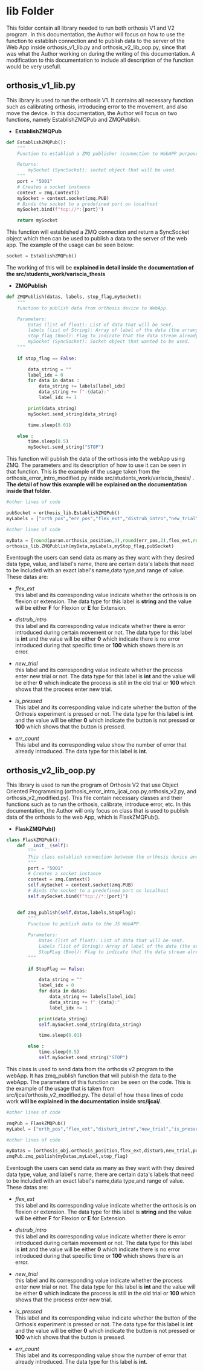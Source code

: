 # lib Folder

This folder contain all library needed to run both orthosis V1 and V2 program. In this documentation, the Author will focus on how to use the function to establish connection and to publish data to the server of the Web App inside orthosis_v1_lib.py and orthosis_v2_lib_oop.py, since that was what the Author working on during the writing of this documentation. A modification to this documentation to include all description of the function would be very usefull.

## orthosis_v1_lib.py

This library is used to run the orthosis V1. It contains all necessary function such as calibrating orthosis, introducing error to the movement, and also move the device. In this documentation, the Author will focus on two functions, namely EstablishZMQPub and ZMQPublish.
- **EstablishZMQPub** <br />
```python
def EstablishZMQPub():
    """
    Function to establish a ZMQ publisher (connection to WebAPP purpose).

    Returns:
        mySocket (SyncSocket): socket object that will be used.
    """
    port = "5001"
    # Creates a socket instance
    context = zmq.Context()
    mySocket = context.socket(zmq.PUB)
    # Binds the socket to a predefined port on localhost
    mySocket.bind(f"tcp://*:{port}")

    return mySocket
```
This function will established a ZMQ connection and return a SyncSocket object which then can be used to publish a data to the server of the web app. The example of the usage can be seen below:

```python
socket = EstablishZMQPub()
```
The working of this will be **explained in detail inside the documentation of the src/students_work/variscia_thesis**

- **ZMQPublish** <br />
```python
def ZMQPublish(datas, labels, stop_flag,mySocket):
    """
    function to publish data from orthosis device to WebApp.

    Parameters:
        Datas (list of float): List of data that will be sent. 
        labels (list of String): Array of label of the data (the arrangement of the label must be correspond to the arrangement of data).
        stop_flag (Bool): Flag to indicate that the data stream already stopped.
        mySocket (SyncSocket): Socket object that wanted to be used.                                                    
    """
    
    if stop_flag == False:

        data_string = ""
        label_idx = 0
        for data in datas :
            data_string += labels[label_idx]
            data_string += f":{data}:"
            label_idx += 1

        print(data_string)
        mySocket.send_string(data_string)

        time.sleep(0.01)

    else :
        time.sleep(0.5)
        mySocket.send_string("STOP")
```
This function will publish the data of the orthosis into the webApp using ZMQ. The parameters and its description of how to use it can be seen in that function. This is the example of the usage taken from the orthosis_error_intro_modified.py inside src/students_work/variscia_thesis/ . **The detail of how this example will be explained on the documentation inside that folder**.
```python
#other lines of code

pubSocket = orthosis_lib.EstablishZMQPub()
myLabels = ["orth_pos","err_pos","flex_ext","distrub_intro","new_trial","is_pressed","err_count"]

#other lines of code

myData = [round(param.orthosis_position,2),round(err_pos,2),flex_ext,round(intro_error,2),new_trial,pressed,param_err.err_count]
orthosis_lib.ZMQPublish(myData,myLabels,myStop_flag,pubSocket)
```
Eventough the users can send data as many as they want with they desired data type, value, and label's name, there are certain data's labels that need to be included with an exact label's name,data type,and range of value. These datas are:

- *flex_ext* <br />
this label and its corresponding value indicate whether the orthosis is on flexion or extension. The data type for this label is **string** and the value will be either **F** for Flexion or **E** for Extension.

- *distrub_intro* <br />
this label and its corresponding value indicate whether there is error introduced during certain movement or not. The data type for this label is **int** and the value will be either **0** which indicate there is no error introduced during that specific time or **100** which shows there is an error.

- *new_trial* <br />
this label and its corresponding value indicate whether the process enter new trial or not. The data type for this label is **int** and the value will be either **0** which indicate the process is still in the old trial or **100** which shows that the process enter new trial. 

- *is_pressed* <br />
This label and its corresponding value indicate whether the button of the Orthosis experiment is pressed or not. The data type for this label is **int** and the value will be either **0** which indicate the button is not pressed or **100** which shows that the button is pressed. 

- *err_count* <br />
This label and its corresponding value show the number of error that already introduced. The data type for this label is **int**.


## orthosis_v2_lib_oop.py
This library is used to run the program of Orthosis V2 that use Object Oriented Programming (orthosis_error_intro_ijcai_oop.py,orthosis_v2.py, and orthosis_v2_modified.py). This file contain necessary classes and their functions such as to run the orthosis, calibrate, introduce error, etc. In this documentation, the Author will only focus on class that is used to publish data of the orthosis to the web App, which is FlaskZMQPub().

- **FlaskZMQPub()** <br />
```python
class FlaskZMQPub():
    def __init__(self):
        """
        This class establish connection between the orthosis device and the web trough ZMQ.                                           
        """
        port = "5001"
        # Creates a socket instance
        context = zmq.Context()
        self.mySocket = context.socket(zmq.PUB)
        # Binds the socket to a predefined port on localhost
        self.mySocket.bind(f"tcp://*:{port}")


    def zmq_publish(self,datas,labels,StopFlag):
        """
        Function to publish data to the JS WebAPP.
        
        Parameters:
            Datas (list of float): List of data that will be sent. 
            Labels (list of String): Array of label of the data (the arrangement of the label must be correspond to the arrangement of data).
            StopFLag (Bool): Flag to indicate that the data stream already stopped.   
        """
        
        if StopFlag == False:

            data_string = ""
            label_idx = 0
            for data in datas:
                data_string += labels[label_idx]
                data_string += f":{data}:"
                label_idx += 1

            print(data_string)
            self.mySocket.send_string(data_string)

            time.sleep(0.01)

        else :
            time.sleep(0.5)
            self.mySocket.send_string("STOP")
```
This class is used to send data from the orthosis v2 program to the webApp. It has zmq_publish function that will publish the data to the webApp. The parameters of this function can be seen on the code. This is the example of the usage that is taken from src/ijcai/orthosis_v2_modified.py. The detail of how these lines of code work **will be explained  in the documentation inside src/ijcai/**.
```python
#other lines of code

zmqPub = FlaskZMQPub()
myLabel = ["orth_pos","flex_ext","disturb_intro","new_trial","is_pressed","err_count"]

#other lines of code

myDatas = [orthosis_obj.orthosis_position,flex_ext,disturb,new_trial,pressed,orthosis_obj.err_count]
zmqPub.zmq_publish(myDatas,myLabel,stop_flag)
```
Eventough the users can send data as many as they want with they desired data type, value, and label's name, there are certain data's labels that need to be included with an exact label's name,data type,and range of value. These datas are:

- *flex_ext* <br />
this label and its corresponding value indicate whether the orthosis is on flexion or extension. The data type for this label is **string** and the value will be either **F** for Flexion or **E** for Extension.

- *distrub_intro* <br />
this label and its corresponding value indicate whether there is error introduced during certain movement or not. The data type for this label is **int** and the value will be either **0** which indicate there is no error introduced during that specific time or **100** which shows there is an error.

- *new_trial* <br />
this label and its corresponding value indicate whether the process enter new trial or not. The data type for this label is **int** and the value will be either **0** which indicate the process is still in the old trial or **100** which shows that the process enter new trial. 

- *is_pressed* <br />
This label and its corresponding value indicate whether the button of the Orthosis experiment is pressed or not. The data type for this label is **int** and the value will be either **0** which indicate the button is not pressed or **100** which shows that the button is pressed. 

- *err_count* <br />
This label and its corresponding value show the number of error that already introduced. The data type for this label is **int**.


